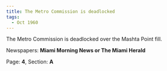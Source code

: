```yaml
---  
title: The Metro Commission is deadlocked  
tags:  
  - Oct 1960  
---  
```

  
The Metro Commission is deadlocked over the Mashta Point fill.  
  
Newspapers: **Miami Morning News or The Miami Herald**  
  
Page: **4**, Section: **A** 
